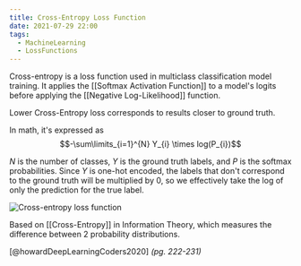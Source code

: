 ```yaml
---
title: Cross-Entropy Loss Function
date: 2021-07-29 22:00
tags:
  - MachineLearning
  - LossFunctions
---
```


Cross-entropy is a loss function used in multiclass classification model training. It applies the [[Softmax Activation Function]] to a model's logits before applying the [[Negative Log-Likelihood]] function.

Lower Cross-Entropy loss corresponds to results closer to ground truth.

In math, it's expressed as $$-\sum\limits_{i=1}^{N} Y_{i} \times log(P_{i})$$

$N$ is the number of classes, $Y$ is the ground truth labels, and $P$ is the softmax probabilities. Since $Y$ is one-hot encoded, the labels that don't correspond to the ground truth will be multiplied by 0, so we effectively take the log of only the prediction for the true label.

![Cross-entropy loss function](/_media/cross-entropy-loss-function.png)

Based on [[Cross-Entropy]] in Information Theory, which measures the difference between 2 probability distributions.

[@howardDeepLearningCoders2020] *(pg. 222-231)*